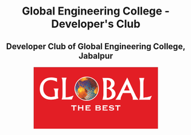 <h1 align="center"> Global Engineering College - Developer's Club </h1>
<h2 align="center"> Developer Club of Global Engineering College, Jabalpur </h2>


<p align="center"><a href="https://www.globalengineeringcollege.com/" target="_blank"><img src="https://raw.githubusercontent.com/gncsgi/.github/main/global.jpg" width="65%"></a></p>
